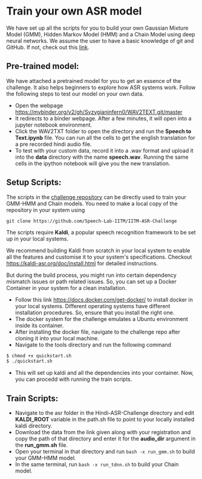 # Train your own ASR model

We have set up all the scripts for you to build your own Gaussian Mixture Model (GMM), Hidden Markov Model (HMM) and a Chain Model using deep neural networks. We assume the user to have a basic knowledge of git and GitHub. If not, check out this [link](https://git-scm.com).

## Pre-trained model:
We have attached a pretrained model for you to get an essence of the challenge. It also helps beginners to explore how ASR systems work. Follow the following steps to test our model on your own data.

- Open the webpage https://mybinder.org/v2/gh/Syzygianinfern0/WAV2TEXT.git/master
- It redirects to a binder webpage. After a few minutes, it will open into a jupyter notebook environment.
- Click the WAV2TXT folder to open the directory and run the **Speech to Text.ipynb** file. You can run all the cells to get the english translation for a pre recorded hindi audio file.
- To test with your custom data, record it into a .wav format and upload it into the **data** directory with the name **speech.wav**. Running the same cells in the ipython notebook will give you the new translation.
 
## Setup Scripts:
The scripts in the [challenge repository](https://github.com/Speech-Lab-IITM/IITM-ASR-Challenge/tree/master/asr) can be directly used to train your GMM-HMM and Chain models. You need to make a local copy of the repository in your system using
```
git clone https://github.com/Speech-Lab-IITM/IITM-ASR-Challenge 
```

The scripts require **Kaldi**, a popular speech recognition framework to be set up in your local systems. 

We recommend building Kaldi from scratch in your local system to enable all the features and customise it to your system's specifications. Checkout https://kaldi-asr.org/doc/install.html for detailed instructions.

But during the build process, you might run into certain dependency mismatch issues or path related issues. So, you can set up a Docker Container in your system for a clean installation.

- Follow this link https://docs.docker.com/get-docker/ to install docker in your local systems. Different operating systems have different installation procedures. So, ensure that you install the right one.
- The docker system for the challenge emulates a Ubuntu environment inside its container. 
- After installing the docker file, navigate to the challenge repo after cloning it into your local machine.
- Navigate to the tools directory and run the following command
```bash
$ chmod +x quickstart.sh
$ ./quickstart.sh
```
- This will set up kaldi and all the dependencies into your container. Now, you can procedd with running the train scripts.

## Train Scripts:
- Navigate to the asr folder in the Hindi-ASR-Challenge directory and edit **KALDI_ROOT** variable in the path.sh file to point to your locally installed kaldi directory. 
- Download the data from the link given along with your registration and copy the path of that directory and enter it for the **audio_dir** argument in the **run_gmm.sh** file. 
- Open your terminal in that directory and run ```bash -x run_gmm.sh``` to build your GMM-HMM model.
- In the same terminal, run ```bash -x run_tdnn.sh```  to build your Chain model.




